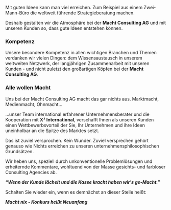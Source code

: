 Mit guten Ideen kann man viel erreichen. Zum Beispiel aus einem Zwei-Mann-Büro die weltweit führende Strategieberatung machen.

Deshalb gestalten wir die Atmosphäre bei der **Macht Consulting AG** und mit unseren Kunden so, dass gute Ideen entstehen können.

### Kompetenz

Unsere besondere Kompetenz in allen wichtigen Branchen und Themen verdanken wir vielen Dingen: dem Wissensaustausch in unserem weltweiten Netzwerk, der langjährigen Zusammenarbeit mit unseren Kunden - und nicht zuletzt den großartigen Köpfen bei der **Macht Consulting AG**.

### Alle wollen Macht

Uns bei der Macht Consulting AG macht das gar nichts aus. Marktmacht, Medienmacht, Ohnmacht… 

…unser Team international erfahrener Unternehmensberater und die Kooperation mit **X³ International**, verschafft Ihnen als unseren Kunden einen Wettbewerbsvorteil der Sie, Ihr Unternehmen und ihre Ideen uneinholbar an die Spitze des Marktes setzt.

Das ist zuviel versprochen. Kein Wunder. Zuviel versprechen gehört genauso wie Nichts erreichen zu unseren unternehmensphilosophischen Grundsätzen.

Wir heben uns, speziell durch unkonventionelle Problemlösungen und erheiternde Kommentare, wohltuend von der Masse gesichts- und farbloser Consulting Agencies ab.

**_“Wenn der Kunde lächelt und die Kasse kracht haben wir's ge-Macht.”_**

Schalten Sie wieder ein, wenn es demnächst an dieser Stelle heißt: 

**_Macht nix - Konkurs heißt Neuanfang_**
